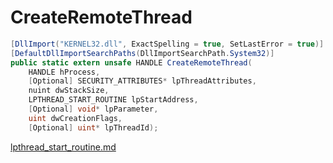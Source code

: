 # CreateRemoteThread

```csharp
[DllImport("KERNEL32.dll", ExactSpelling = true, SetLastError = true)]
[DefaultDllImportSearchPaths(DllImportSearchPath.System32)]
public static extern unsafe HANDLE CreateRemoteThread(
    HANDLE hProcess,
    [Optional] SECURITY_ATTRIBUTES* lpThreadAttributes,
    nuint dwStackSize,
    LPTHREAD_START_ROUTINE lpStartAddress,
    [Optional] void* lpParameter,
    uint dwCreationFlags,
    [Optional] uint* lpThreadId);
```

[lpthread\_start\_routine.md](../threading/lpthread\_start\_routine.md "mention")
